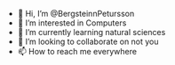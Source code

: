 - 👋 Hi, I’m @BergsteinnPetursson
- 👀 I’m interested in Computers
- 🌱 I’m currently learning natural sciences
- 💞️ I’m looking to collaborate on not you
- 📫 How to reach me everywhere

<!---
BergsteinnPetursson/BergsteinnPetursson is a ✨ special ✨ repository because its `README.md` (this file) appears on your GitHub profile.
You can click the Preview link to take a look at your changes.
--->
